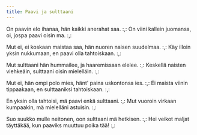 ```yaml
---
title: Paavi ja sulttaani
---
```


On paavin elo ihanaa,
hän kaikki anerahat saa.
:,: On viini kallein juomansa,
oi, jospa paavi oisin ma. :,:

Mut ei, ei koskaan maistaa saa,
hän nuoren naisen suudelmaa.
:,: Käy illoin yksin nukkumaan,
en paavi olla tahtoiskaan. :,:

Mut sulttaani hän hummailee,
ja haaremissaan elelee.
:,: Keskellä naisten viehkeäin,
sulttaani oisin mielelläin. :,:

Mut ei, hän ompi polo mies,
hänt' paina uskontonsa ies.
:,: Ei maista viinin tippaakaan,
en sulttaaniksi tahtoiskaan. :,:

En yksin olla tahtoisi,
mä paavi enkä sulttaani.
:,: Mut vuoroin virkaan kumpaakin,
mä mielelläni astuisin. :,:

Suo suukko mulle neitonen,
oon sulttaani mä hetkisen.
:,: Hei veikot maljat täyttäkää,
kun paaviks muuttuu poika tää! :,:
